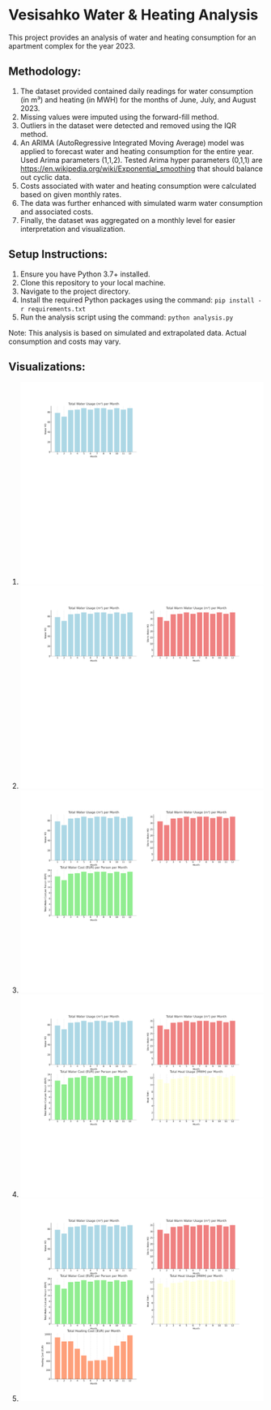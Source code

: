 
Vesisahko Water & Heating Analysis
==================================

This project provides an analysis of water and heating consumption for an apartment complex for the year 2023.

Methodology:
------------
1. The dataset provided contained daily readings for water consumption (in m³) and heating (in MWH) for the months of June, July, and August 2023.
2. Missing values were imputed using the forward-fill method.
3. Outliers in the dataset were detected and removed using the IQR method. 
4. An ARIMA (AutoRegressive Integrated Moving Average) model was applied to forecast water and heating consumption for the entire year. 
Used Arima parameters (1,1,2).
Tested Arima hyper parameters (0,1,1) are https://en.wikipedia.org/wiki/Exponential_smoothing that should balance out cyclic data.
5. Costs associated with water and heating consumption were calculated based on given monthly rates.
6. The data was further enhanced with simulated warm water consumption and associated costs.
7. Finally, the dataset was aggregated on a monthly level for easier interpretation and visualization.

Setup Instructions:
-------------------
1. Ensure you have Python 3.7+ installed.
2. Clone this repository to your local machine.
3. Navigate to the project directory.
4. Install the required Python packages using the command: `pip install -r requirements.txt`
5. Run the analysis script using the command: `python analysis.py`

Note: This analysis is based on simulated and extrapolated data. Actual consumption and costs may vary.


Visualizations:
---------------
1. ![Total Water Usage (m³) per Month](plots/water_usage_per_month.png)
2. ![Total Warm Water Usage (m³) per Month](plots/warm_water_usage_per_month.png)
3. ![Total Water Cost (EUR) per Person per Month](plots/water_cost_per_person_per_month.png)
4. ![Total Heat Usage (MWH) per Month](plots/heat_usage_per_month.png)
5. ![Total Heating Cost (EUR) per Month](plots/heating_cost_per_month.png)
